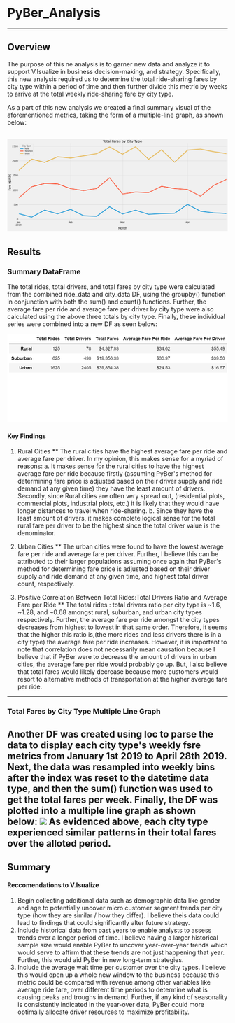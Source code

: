 # PyBer_Analysis
---
## Overview
The purpose of this ne analysis is to garner new data and analyze it to support V.Isualize in business decision-making, and strategy. Specifically, this new analysis required us to determine the total ride-sharing fares by city type within a period of time and then further divide this metric by weeks to arrive at the total weekly ride-sharing fare by city type.

As a part of this new analysis we created a final summary visual of the aforementioned metrics, taking the form of a multiple-line graph, as shown below: 

![](Analysis/PyBer_fare_summary.png)
---
## Results
### Summary DataFrame
The total rides, total drivers, and total fares by city type were calculated from the combined ride_data and city_data DF, using the groupby() function in conjunction with both the sum() and count() functions. Further, the average fare per ride and average fare per driver by city type were also calculated using the above three totals by city type. Finally, these individual series were combined into a new DF as seen below:

![](Analysis/PyBer_challenge_summary_df.png)
#### Key Findings
1. Rural Cities
  ** The rural cities have the highest average fare per ride and average fare per driver. In my opinion,      this makes sense for a myriad of reasons:
      a. It makes sense for the rural cities to have the highest average fare per ride because firstly            (assuming PyBer's method for determining fare price is adjusted based on their driver supply              and ride demand at any given time) they have the least amount of drivers. Secondly, since Rural          cities are often very spread out, (residential plots, commercial plots, industrial plots, etc.)          it is likely that they would have longer distances to travel when ride-sharing. 
      b. Since they have the least amount of drivers, it makes complete logical sense for the total rural          fare per driver to be the highest since the total driver value is the denominator.
      
2. Urban Cities
  ** The urban cities were found to have the lowest average fare per ride and average fare per driver.        Further, I believe this can be attributed to their larger populations assuming once again that            PyBer's method for determining fare price is adjusted based on their driver supply and ride demand        at any given time, and highest total driver count, respectively.
  
3. Positive Correlation Between Total Rides:Total Drivers Ratio and Average Fare per Ride
  ** The total rides : total drivers ratio per city type is ~1.6, ~1.28, and ~0.68 amongst rural,              suburban, and urban city types respectively. Further, the average fare per ride amongst the city          types decreases from highest to lowest in that same order. Therefore, it seems that the higher this      ratio is,(the more rides and less drivers there is in a city type) the average fare per ride              increases. However, it is important to note that correlation does not necessarily mean causation          because I believe that if PyBer were to decrease the amount of drivers in urban cities, the average      fare per ride would probably go up. But, I also believe that total fares would likely decrease            because more customers would resort to alternative methods of transportation at the higher average        fare per ride.
  ---
### Total Fares by City Type Multiple Line Graph
Another DF was created using loc to parse the data to display each city type's weekly fsre metrics from January 1st 2019 to April 28th 2019. Next, the data was resampled into weekly bins after the index was reset to the datetime data type, and then the sum() function was used to get the total fares per week. Finally, the DF was plotted into a multiple line graph as shown below:
![](Analysis/PyBer_fare_summary)
As evidenced above, each city type experienced similar patterns in their total fares over the alloted period.
---
## Summary
#### Reccomendations to V.Isualize
1. Begin collecting additional data such as demographic data like gender and age to potentially uncover micro customer segment trends per city type (how they are similar / how they differ). I believe theis data could lead to findings that could significantly alter future strategy. 
2. Include historical data from past years to enable analysts to assess trends over a longer period of time. I believe having a larger historical sample size would enable PyBer to uncover year-over-year trends which would serve to affirm that these trends are not just happening that year. Further, this would aid PyBer in new long-term strategies.
3. Include the average wait time per customer over the city types. I believe this would open up a whole new window to the business because this metric could be compared with revenue among other variables like average ride fare, over different time periods to determine what is causing peaks and troughs in demand. Further, if any kind of seasonality is consistently indicated in the year-over data, PyBer could more optimally allocate driver resources to maximize profitability.  
